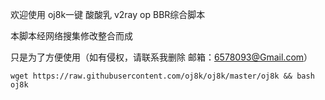  欢迎使用 oj8k一键 酸酸乳 v2ray op BBR综合脚本
 
 本脚本经网络搜集修改整合而成

 只是为了方便使用（如有侵权，请联系我删除 邮箱：6578093@Gmail.com）
 
 
    
    wget https://raw.githubusercontent.com/oj8k/oj8k/master/oj8k && bash oj8k
    
      
 
 
 
 
